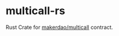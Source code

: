 # multicall-rs

Rust Crate for [makerdao/multicall](https://github.com/makerdao/multicall) contract.
